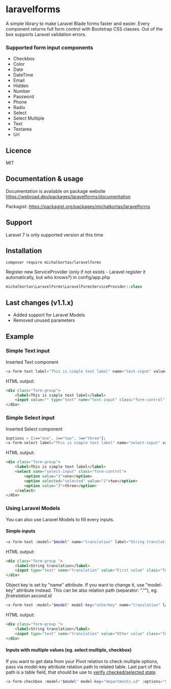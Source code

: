 # laravelforms
A simple library to make Laravel Blade forms faster and easier. 
Every component returns full form control with Bootstrap CSS classes. 
Out of the box supports Laravel validation errors.

### Supported form input components
- Checkbox
- Color
- Date
- DateTime
- Email
- Hidden
- Number
- Password
- Phone
- Radio
- Select
- Select Multiple
- Text
- Textarea
- Url 

## Licence
MIT
## Documentation & usage 
Documentation is available on package website https://webroad.dev/packages/laravelforms/documentation

Packagist: https://packagist.org/packages/michalkortas/laravelforms
## Support
Laravel 7 is only supported version at this time
## Installation
<code>composer require michalkortas/laravelforms</code>

Register new ServiceProvider (only if not exists - Laravel register it automatically, but who knows?) in config/app.php
```php
michalkortas\LaravelForms\LaravelFormsServiceProvider::class
```

## Last changes (v1.1.x)
- Added support for Laravel Models
- Removed unused parameters

## Example
### Simple Text input
Inserted Text component
```php
<x-form-text label="This is simple text label" name="text-input" value="" />
```
HTML output:
```html
<div class="form-group">
    <label>This is simple text label</label>
    <input value="" type="text" name="text-input" class="form-control" placeholder="This is simple text label">
</div>
```

### Simple Select input
Inserted Select component
```php
$options = [1=>"one", 2=>"two", 3=>"three"];
<x-form-select label="This is simple text label" name="select-input" value="2" :options="$options" />
```
HTML output:
```html
<div class="form-group">
    <label>This is simple text label</label>
    <select name="select-input" class="form-control">
        <option value="1">one</option>
        <option selected="selected" value="2">two</option>
        <option value="3">three</option>
    </select>
</div>
```

### Using Laravel Models
You can also use Laravel Models to fill every inputs. 

#### Simple inputs
```php
<x-form-text :model="$model" name="translation" label="String translation" />
```
HTML output:
```html
<div class="form-group ">
    <label>String translation</label>
    <input type="text" name="translation" value="First value" class="form-control" placeholder="String translation">
</div>
```

Object key is set by "name" attribute. If you want to change it, use "model-key" attribute instead. This can be also relation path (separator: ".""), eg. <em>firstrelation.second.id</em>
```php
<x-form-text :model="$model" model-key="otherkey" name="translation" label="String translation" />
```
HTML output:
```html
<div class="form-group ">
    <label>String translation</label>
    <input type="text" name="translation" value="Other value" class="form-control" placeholder="String translation">
</div>
```
#### Inputs with multiple values (eg. select multiple, checkbox)
If you want to get data from your Pivot relation to check multiple options, pass via model-key attribute relation path to related table. Last part of this path is a table field, that should be use to <a href="https://laravel.com/docs/7.x/collections#method-pluck">verify checked/selected state</a>. 
```php
<x-form-checkbox :model="$model" model-key="departments.id" :options="$departments" label="Select department" />
